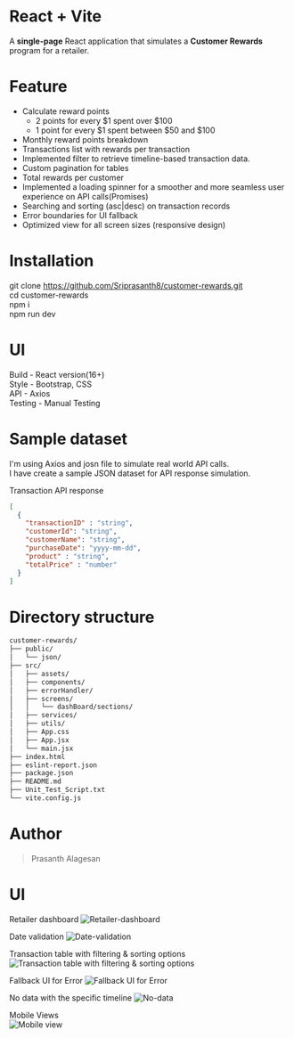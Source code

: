 # React + Vite
A **single-page** React application that simulates a **Customer Rewards** program for a retailer.

# Feature
- Calculate reward points<br/>
    - 2 points for every $1 spent over $100<br/>
    - 1 point for every $1 spent between $50 and $100<br/>
- Monthly reward points breakdown<br/>
- Transactions list with rewards per transaction<br/>
- Implemented filter to retrieve timeline-based transaction data.<br/>
- Custom pagination for tables<br/>
- Total rewards per customer<br/>
- Implemented a loading spinner for a smoother and more seamless user experience on API calls(Promises)<br/>
- Searching and sorting (asc|desc) on transaction records<br/>
- Error boundaries for UI fallback<br/>
- Optimized view for all screen sizes (responsive design)<br/>

# Installation
git clone https://github.com/Sriprasanth8/customer-rewards.git<br/>
cd customer-rewards<br/>
npm i<br/>
npm run dev<br/>

# UI
Build - React version(16+)<br/>
Style - Bootstrap, CSS<br/>
API - Axios<br/>
Testing - Manual Testing<br/>

# Sample dataset
I'm using Axios and josn file to simulate real world API calls.<br/>
I have create a sample JSON dataset for API response simulation.<br/>

Transaction API response<br/>
```json
[
  {
    "transactionID" : "string",
    "customerId": "string",
    "customerName": "string",
    "purchaseDate": "yyyy-mm-dd",
    "product" : "string",
    "totalPrice" : "number"
  }
]
```

# Directory structure
```bash
customer-rewards/
├── public/
│   └── json/
├── src/
│   ├── assets/
│   ├── components/
│   ├── errorHandler/
│   ├── screens/
│   │   └── dashBoard/sections/
│   ├── services/
│   ├── utils/
│   ├── App.css
│   ├── App.jsx
│   └── main.jsx
├── index.html
├── eslint-report.json
├── package.json
├── README.md
├── Unit_Test_Script.txt
└── vite.config.js
```

# Author
> Prasanth Alagesan

# UI
Retailer dashboard
<img src="./src/assets/uiImages/Landing-page.png" alt="Retailer-dashboard" />

Date validation
<img src="./src/assets/uiImages/Date-validation.png"  alt="Date-validation" />

Transaction table with filtering & sorting options
<img src="./src/assets/uiImages/Datas-for-specific-timeline.png" alt="Transaction table with filtering & sorting options" />

Fallback UI for Error
<img src="./src/assets/uiImages/Fallback-ui.png"  alt="Fallback UI for Error" />

No data with the specific timeline
<img src="./src/assets/uiImages/No-data.png"  alt="No-data" />

Mobile Views<br/>
<img src="./src/assets/uiImages/Mobile-view.png"  alt="Mobile view" />
